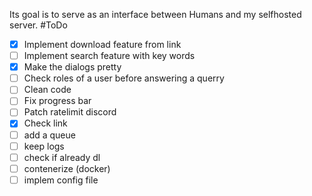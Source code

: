 Its goal is to serve as an interface between Humans and my selfhosted server.
#ToDo 
- [x] Implement download feature from link
- [ ] Implement search feature with key words
- [x] Make the dialogs pretty
- [ ] Check roles of a user before answering a querry
- [ ] Clean code
- [ ] Fix progress bar
- [ ] Patch ratelimit discord
- [x] Check link
- [ ] add a queue
- [ ] keep logs
- [ ] check if already dl
- [ ] contenerize (docker)
- [ ] implem config file
